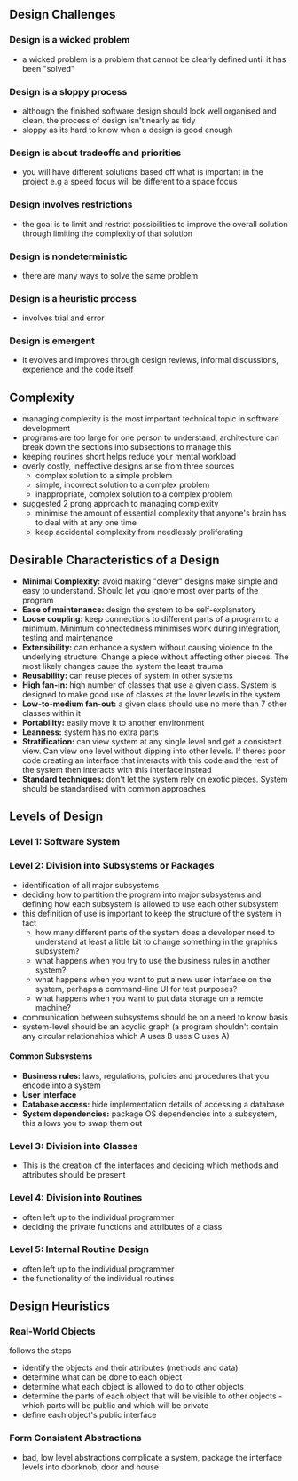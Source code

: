 ## Design Challenges
### Design is a wicked problem
- a wicked problem is a problem that cannot be clearly defined until it has been "solved"
### Design is a sloppy process
- although the finished software design should look well organised and clean, the process of design isn't nearly as tidy
- sloppy as its hard to know when a design is good enough
### Design is about tradeoffs and priorities
- you will have different solutions based off what is important in the project e.g a speed focus will be different to a space focus
### Design involves restrictions
- the goal is to limit and restrict possibilities to improve the overall solution through limiting the complexity of that solution
### Design is nondeterministic
- there are many ways to solve the same problem
### Design is a heuristic process
- involves trial and error
### Design is emergent
- it evolves and improves through design reviews, informal discussions, experience and the code itself

## Complexity
- managing complexity is the most important technical topic in software development
- programs are too large for one person to understand, architecture can break down the sections into subsections to manage this
- keeping routines short helps reduce your mental workload
- overly costly, ineffective designs arise from three sources
	- complex solution to a simple problem
	- simple, incorrect solution to a complex problem
	- inappropriate, complex solution to a complex problem
- suggested 2 prong approach to managing complexity
	- minimise the amount of essential complexity that anyone's brain has to deal with at any one time
	- keep accidental complexity from needlessly proliferating
## Desirable Characteristics of a Design
- **Minimal Complexity:** avoid making "clever" designs make simple and easy to understand. Should let you ignore most over parts of the program
- **Ease of maintenance:** design the system to be self-explanatory 
- **Loose coupling:** keep connections to different parts of a program to a minimum. Minimum connectedness minimises work during integration, testing and maintenance
- **Extensibility:** can enhance a system without causing violence to the underlying structure. Change a piece without affecting other pieces. The most likely changes cause the system the least trauma 
- **Reusability:** can reuse pieces of system in other systems
- **High fan-in:** high number of classes that use a given class. System is designed to make good use of classes at the lover levels in the system
- **Low-to-medium fan-out:** a given class should use no more than 7 other classes within it
- **Portability:** easily move it to another environment
- **Leanness:** system has no extra parts
- **Stratification:** can view system at any single level and get a consistent view.  Can view one level without dipping into other levels. If theres poor code creating an interface that interacts with this code and the rest of the system then interacts with this interface instead
- **Standard techniques:** don't let the system rely on exotic pieces. System should be standardised with common approaches
## Levels of Design
### Level 1: Software System
### Level 2: Division into Subsystems or Packages
- identification of all major subsystems
- deciding how to partition the program into major subsystems and defining how each subsystem is allowed to use each other subsystem
- this definition of use is important to keep the structure of the system in tact 
	- how many different parts of the system does a developer need to understand at least a little bit to change something in the graphics subsystem?
	- what happens when you try to use the business rules in another system?
	- what happens when you want to put a new user interface on the system, perhaps a command-line UI for test purposes?
	- what happens when you want to put data storage on a remote machine?
- communication between subsystems should be on a need to know basis
- system-level should be an acyclic graph (a program shouldn't contain any circular relationships which A uses B uses C uses A)
#### Common Subsystems
- **Business rules:** laws, regulations, policies and procedures that you encode into a system
- **User interface** 
- **Database access:** hide implementation details of accessing a database 
- **System dependencies:** package OS dependencies into a subsystem, this allows you to swap them out
### Level 3: Division into Classes
- This is the creation of the interfaces and deciding which methods and attributes should be present
### Level 4: Division into Routines
- often left up to the individual programmer
- deciding the private functions and attributes of a class
### Level 5: Internal Routine Design
- often left up to the individual programmer
- the functionality of the individual routines
## Design Heuristics
### Real-World Objects
follows the steps
- identify the objects and their attributes (methods and data)
- determine what can be done to each object
- determine what each object is allowed to do to other objects
- determine the parts of each object that will be visible to other objects - which parts will be public and which will be private
- define each object's public interface
### Form Consistent Abstractions
- bad, low level abstractions complicate a system, package the interface levels into doorknob, door and house